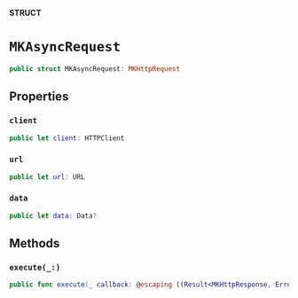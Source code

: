 **STRUCT**

# `MKAsyncRequest`

```swift
public struct MKAsyncRequest: MKHttpRequest
```

## Properties
### `client`

```swift
public let client: HTTPClient
```

### `url`

```swift
public let url: URL
```

### `data`

```swift
public let data: Data?
```

## Methods
### `execute(_:)`

```swift
public func execute(_ callback: @escaping ((Result<MKHttpResponse, Error>) -> Void))
```
